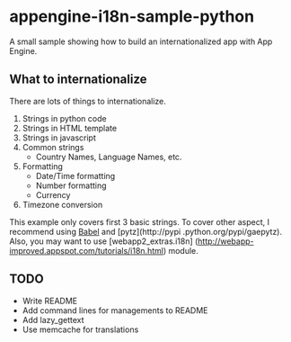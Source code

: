 appengine-i18n-sample-python
============================

A small sample showing how to build an internationalized app with App Engine.

What to internationalize
------------------------

There are lots of things to internationalize.

1. Strings in python code
2. Strings in HTML template
3. Strings in javascript
4. Common strings
    - Country Names, Language Names, etc.
5. Formatting
    - Date/Time formatting
    - Number formatting
    - Currency
6. Timezone conversion

This example only covers first 3 basic strings. To cover other aspect,
I recommend using [Babel](http://babel.edgewall.org/) and [pytz](http://pypi
.python.org/pypi/gaepytz). Also, you may want to use [webapp2_extras.i18n]
(http://webapp-improved.appspot.com/tutorials/i18n.html)
module.


TODO
----

- Write README
- Add command lines for managements to README
- Add lazy_gettext
- Use memcache for translations
